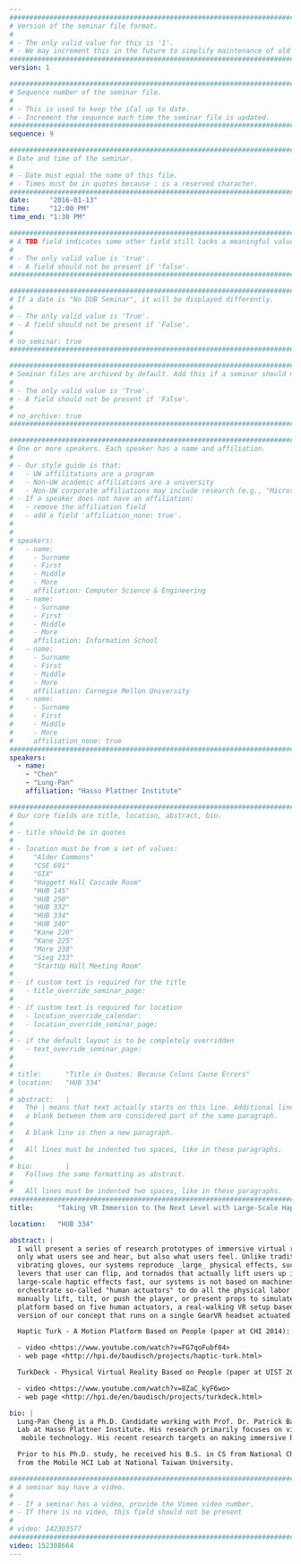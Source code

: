 ```yaml
---
################################################################################
# Version of the seminar file format.
#
# - The only valid value for this is '1'.
# - We may increment this in the future to simplify maintenance of old seminars.
################################################################################
version: 1

################################################################################
# Sequence number of the seminar file.
#
# - This is used to keep the iCal up to date.
# - Increment the sequence each time the seminar file is updated.
################################################################################
sequence: 9

################################################################################
# Date and time of the seminar.
#
# - Date must equal the name of this file.
# - Times must be in quotes because : is a reserved character.
################################################################################
date:     "2016-01-13"
time:     "12:00 PM"
time_end: "1:30 PM"

################################################################################
# A TBD field indicates some other field still lacks a meaningful value.
#
# - The only valid value is 'true'.
# - A field should not be present if 'false'.
################################################################################

################################################################################
# If a date is "No DUB Seminar", it will be displayed differently.
#
# - The only valid value is 'True'.
# - A field should not be present if 'False'.
#
# no_seminar: true
################################################################################

################################################################################
# Seminar files are archived by default. Add this if a seminar should not be.
#
# - The only valid value is 'True'.
# - A field should not be present if 'False'.
#
# no_archive: true
################################################################################

################################################################################
# One or more speakers. Each speaker has a name and affiliation.
#
# - Our style guide is that:
#   - UW affilitations are a program
#   - Non-UW academic affiliations are a university
#   - Non-UW corporate affiliations may include research (e.g., "Microsoft Research")
# - If a speaker does not have an affiliation:
#   - remove the affiliation field
#   - add a field 'affiliation_none: true'.
#
#
# speakers:
#   - name: 
#     - Surname
#     - First
#     - Middle
#     - More
#     affiliation: Computer Science & Engineering 
#   - name: 
#     - Surname
#     - First
#     - Middle
#     - More
#     affiliation: Information School 
#   - name: 
#     - Surname
#     - First
#     - Middle
#     - More
#     affiliation: Carnegie Mellon University 
#   - name:
#     - Surname
#     - First
#     - Middle
#     - More
#     affiliation_none: true
################################################################################
speakers:
  - name:
    - "Chen"
    - "Lung-Pan"
    affiliation: "Hasso Plattner Institute"

################################################################################
# Our core fields are title, location, abstract, bio.
#
# - title should be in quotes
#
# - location must be from a set of values:
#     "Alder Commons"
#     "CSE 691"
#     "GIX"
#     "Haggett Hall Cascade Room"
#     "HUB 145"
#     "HUB 250"
#     "HUB 332"
#     "HUB 334"
#     "HUB 340"
#     "Kane 220"
#     "Kane 225"
#     "More 230"
#     "Sieg 233"
#     "StartUp Hall Meeting Room"
#
# - if custom text is required for the title
#   - title_override_seminar_page:
#
# - if custom text is required for location
#   - location_override_calendar:
#   - location_override_seminar_page:
#
# - if the default layout is to be completely overridden
#   - text_override_seminar_page:
#
#
# title:      "Title in Quotes: Because Colons Cause Errors"
# location:   "HUB 334"
#
# abstract:   |
#   The | means that text actually starts on this line. Additional lines without
#   a blank between them are considered part of the same paragraph.
#
#   A blank line is then a new paragraph.
#
#   All lines must be indented two spaces, like in these paragraphs.
#
# bio:        |
#   Follows the same formatting as abstract.
#
#   All lines must be indented two spaces, like in these paragraphs.
################################################################################
title:      "Taking VR Immersion to the Next Level with Large-Scale Haptic Effects"

location:   "HUB 334"

abstract: |
  I will present a series of research prototypes of immersive virtual reality systems that reproduce not 
  only what users see and hear, but also what users feel. Unlike traditional approaches to VR haptics, such as
  vibrating gloves, our systems reproduce _large_ physical effects, such as solid walls, splashing water, 
  levers that user can flip, and tornados that actually lift users up in the air. To explore all possible 
  large-scale haptic effects fast, our systems is not based on machines - it is based on people. Our systems 
  orchestrate so-called "human actuators" to do all the physical labor. Just-in-time, these human workers 
  manually lift, tilt, or push the player, or present props to simulate walls or levers. I will show a motion 
  platform based on five human actuators, a real-walking VR setup based on ten human actuators, and a "consumer scale"
  version of our concept that runs on a single GearVR headset actuated by a single human actuator.

  Haptic Turk - A Motion Platform Based on People (paper at CHI 2014):

  - video <https://www.youtube.com/watch?v=FG7qoFubf04>
  - web page <http://hpi.de/baudisch/projects/haptic-turk.html>

  TurkDeck - Physical Virtual Reality Based on People (paper at UIST 2015):

  - video <https://www.youtube.com/watch?v=8ZaC_kyF6wo>
  - web page <http://hpi.de/en/baudisch/projects/turkdeck.html>

bio: |
  Lung-Pan Cheng is a Ph.D. Candidate working with Prof. Dr. Patrick Baudisch in the Human Computer Interaction 
  Lab at Hasso Plattner Institute. His research primarily focuses on virtual reality, specifically in haptics and
   mobile technology. His recent research targets on making immersive haptic experience mass available.

  Prior to his Ph.D. study, he received his B.S. in CS from National Chiao Tung University and M.S. in CS 
  from the Mobile HCI Lab at National Taiwan University.

################################################################################
# A seminar may have a video.
#
# - If a seminar has a video, provide the Vimeo video number.
# - If there is no video, this field should not be present
#
# video: 142303577
################################################################################
video: 152308664
---
```

